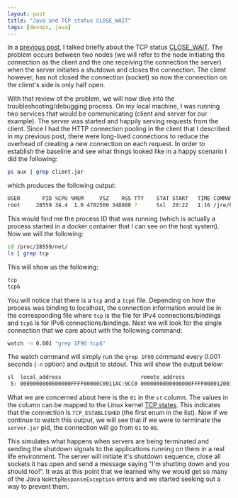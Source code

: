 ```yaml
---
layout: post
title: "Java and TCP status CLOSE_WAIT"
tags: [devops, java]
---
```


In a [previous post], I talked briefly about the TCP status [CLOSE_WAIT]. The
problem occurs between two nodes (we will refer to the node initiating the
connection as the client and the one receiving the connection the server) when
the server initiates a shutdown and closes the connection. The client however,
has not closed the connection (socket) so now the connection on the client's
side is only half open.

With that review of the problem, we will now dive into the
troubleshooting/debugging process. On my local machine, I was running two
services that would be communicating (client and server for our example). The
server was started and happily serving requests from the client. Since I had
the HTTP connection pooling in the client that I described in my previous post,
there were long-lived connections to reduce the overhead of creating a new
connection on each request. In order to establish the baseline and see what
things looked like in a happy scenario I did the following:

```bash
ps aux | grep client.jar
```

which produces the following output:

```bash
USER       PID %CPU %MEM     VSZ    RSS TTY    STAT START   TIME COMMAND
root     28559 34.4  1.0 4702560 348888 ?      Ssl  20:22   1:16 /jre/bin/java -jar /apps/client.jar
```

This would find me the process ID that was running (which is actually a process
started in a docker container that I can see on the host system). Now we will
the following:

```bash
cd /proc/28559/net/
ls | grep tcp
```

This will show us the following:

```bash
tcp
tcp6
```

You will notice that there is a `tcp` and a `tcp6` file. Depending on how the
process was binding to localhost, the connection information would be in the
corresponding file where `tcp` is the file for IPv4 connections/bindings and
`tcp6` is for IPv6 connections/bindings. Next we will look for the single
connection that we care about with the following command:

```bash
watch -n 0.001 "grep 1F90 tcp6"
```

The watch command will simply run the `grep 1F90` command every 0.001 seconds
(`-n` option) and output to stdout. This will show the output below:

```bash
sl  local_address                         remote_address                        st tx_queue rx_queue tr tm->when retrnsmt   uid  timeout inode
 5: 0000000000000000FFFF00000C0011AC:9CC0 0000000000000000FFFF0000120011AC:1F90 01 00000000:00000001 00:00000000 00000000     0        0 4648852 1 0000000000000000 20 4 30 10 -1
```

What we are concerned about here is the `01` in the `st` column. The
values in the column can be mapped to the Linux kernel [TCP states]. This
indicates that the connection is `TCP_ESTABLISHED` (the first enum in the
list). Now if we continue to watch this output, we will see that if we were to
terminate the `server.jar` pid, the connection will go from `01` to `08`.

This simulates what happens when servers are being terminated and sending the
shutdown signals to the applications running on them in a real life
environment. The server will initiate it's shutdown sequence, close all sockets
it has open and send a message saying "I'm shutting down and you should too!".
It was at this point that we learned why we would get so many of the Java
`NoHttpResponseException` errors and we started seeking out a way to prevent
them.

[previous post]: https://williamsbdev.com/posts/no-http-response-exceptions
[CLOSE_WAIT]: https://www.google.com/webhp?sourceid=chrome-instant&ion=1&espv=2&ie=UTF-8#q=TCP+status+close_wait
[TCP states]: http://git.kernel.org/cgit/linux/kernel/git/torvalds/linux.git/tree/include/net/tcp_states.h?id=HEAD
